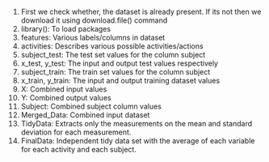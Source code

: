 1. First we check whether, the dataset is already present. If its not then we download it using download.file() command
2. library(): To load packages
3. features: Various labels/columns in dataset
4. activities: Describes various possible activities/actions
5. subject_test: The test set values for the column subject
6. x_test, y_test: The input and output test values respectively
7. subject_train: The train set values for the column subject
8. x_train, y_train: The input and output training dataset values
9. X: Combined input values
10. Y: Combined output values
11. Subject: Combined subject column values
12. Merged_Data: Combined input dataset
13. TidyData: Extracts only the measurements on the mean and standard deviation for each measurement.
14. FinalData: Independent tidy data set with the average of each variable for each activity and each subject.
